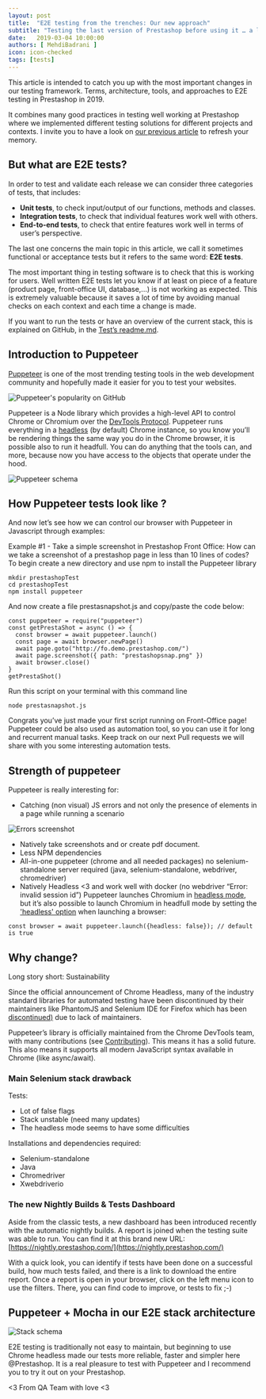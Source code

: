 ```yaml
---
layout: post
title:  "E2E testing from the trenches: Our new approach"
subtitle: "Testing the last version of Prestashop before using it … a long story"
date:   2019-03-04 10:00:00
authors: [ MehdiBadrani ]
icon: icon-checked
tags: [tests]
---
```


This article is intended to catch you up with the most important changes in our testing framework. Terms, architecture, tools, and approaches to E2E testing in Prestashop in 2019.

It combines many good practices in testing well working at Prestashop where we implemented different testing solutions for different projects and contexts. I invite you to have a look on [our previous article](http://build.prestashop.com/news/prestashop-test-framework/) to refresh your memory.  


## But what are E2E tests?

In order to test and validate each release we can consider three categories of tests, that includes:

- **Unit tests**, to check input/output of our functions, methods and classes.
- **Integration tests**, to check that individual features work well with others.
- **End-to-end tests**, to check that entire features work well in terms of user’s perspective.

The last one concerns the main topic in this article, we call it sometimes functional or acceptance tests but it refers to the same word: **E2E tests**.

The most important thing in testing software is to check that this is working for users. Well written E2E tests let you know if at least on piece of a feature (product page, front-office UI, database,...) is not working as expected. This is extremely valuable because it saves a lot of time by avoiding manual checks on each context and each time a change is made.

If you want to run the tests or have an overview of the current stack, this is explained on GitHub, in the [Test’s readme.md](https://github.com/PrestaShop/PrestaShop/blob/develop/tests/E2E/README.md).


## Introduction to Puppeteer	

[Puppeteer](https://github.com/GoogleChrome/puppeteer) is one of the most trending testing tools in the web development community and hopefully made it easier for you to test your websites.

![Puppeteer's popularity on GitHub](/assets/images/2019/03/image1.png)

Puppeteer is a Node library which provides a high-level API to control Chrome or Chromium over the [DevTools Protocol](https://chromedevtools.github.io/devtools-protocol/). Puppeteer runs everything in a [headless](https://developers.google.com/web/updates/2017/04/headless-chrome) (by default) Chrome instance, so you know you’ll be rendering things the same way you do in the Chrome browser, it is possible also to run it headfull. You can do anything that the tools can, and more, because now you have access to the objects that operate under the hood. 

![Puppeteer schema](/assets/images/2019/03/image4.png)


## How Puppeteer tests look like ?

And now let’s see how we can control our browser with Puppeteer in Javascript through examples:

Example #1 - Take a simple screenshot in Prestashop Front Office:
How can we take a screenshot of a prestashop page in less than 10 lines of codes?
To begin create a new directory and use npm to install the Puppeteer library

```
mkdir prestashopTest
cd prestashopTest
npm install puppeteer
```

And now create a file prestasnapshot.js and copy/paste the code below:

```
const puppeteer = require("puppeteer")
const getPrestaShot = async () => {
  const browser = await puppeteer.launch()
  const page = await browser.newPage()
  await page.goto("http://fo.demo.prestashop.com/")
  await page.screenshot({ path: "prestashopsnap.png" })
  await browser.close()
}
getPrestaShot()
```

Run this script on your terminal with this command line

```
node prestasnapshot.js
```

Congrats you’ve just made your first script running on Front-Office page! 
Puppeteer could be also used as automation tool, so you can use it for long and recurrent manual tasks. Keep track on our next Pull requests we will share with you some interesting automation tests.


## Strength of puppeteer

Puppeteer is really interesting for:

- Catching (non visual) JS errors and not only the presence of elements in a page while running a scenario

![Errors screenshot](/assets/images/2019/03/image2.png)

- Natively take screenshots and or create pdf document.
- Less NPM dependencies
- All-in-one puppeteer (chrome and all needed packages) no selenium-standalone server required (java, selenium-standalone, webdriver, chromedriver)
- Natively Headless <3 and work well with docker (no webdriver “Error: invalid session id”)
Puppeteer launches Chromium in [headless mode](https://developers.google.com/web/updates/2017/04/headless-chrome), but it’s also possible to launch Chromium in headfull mode by setting the ['headless' option](https://github.com/GoogleChrome/puppeteer/blob/v1.13.0/docs/api.md#puppeteerlaunchoptions) when launching a browser:

```
const browser = await puppeteer.launch({headless: false}); // default is true
```

## Why change?

Long story short: Sustainability

Since the official announcement of Chrome Headless, many of the industry standard libraries for automated testing have been discontinued by their maintainers like PhantomJS and Selenium IDE for Firefox which has been [discontinued)](https://seleniumhq.wordpress.com/2017/08/09/firefox-55-and-selenium-ide/) due to lack of maintainers.

Puppeteer’s library is officially maintained from the Chrome DevTools team, with many contributions (see [Contributing](https://github.com/GoogleChrome/puppeteer/blob/master/CONTRIBUTING.md)). This means it has a solid future. This also means it supports all modern JavaScript syntax available in Chrome (like async/await).


### Main Selenium stack drawback

Tests:

- Lot of false flags
- Stack unstable (need many updates)
- The headless mode seems to have some difficulties 

Installations and dependencies required:	 	 	 	

- Selenium-standalone
- Java
- Chromedriver
- Xwebdriverio


### The new Nightly Builds & Tests Dashboard

Aside from the classic tests, a new dashboard has been introduced recently with the automatic nightly builds. A report is joined when the testing suite was able to run. You can find it at this brand new URL:
[https://nightly.prestashop.com/](https://nightly.prestashop.com/)

With a quick look, you can identify if tests have been done on a successful build, how much tests failed, and there is a link to download the entire report. Once a report is open in your browser, click on the left menu icon to use the filters. There, you can find code to improve, or tests to fix ;-)


## Puppeteer + Mocha in our E2E stack architecture

![Stack schema](/assets/images/2019/03/image3.png)

E2E testing is traditionally not easy to maintain, but beginning to use Chrome headless made our tests more reliable, faster and simpler here @Prestashop. It is a real pleasure to test with Puppeteer and I recommend you to try it out on your Prestashop.


<3 From QA Team with love <3
